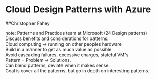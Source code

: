 # Cloud Design Patterns with Azure

##Christopher Fahey

note:
Patterns and Practices team at Microsoft (24 Design patterns)  
Discuss benefits and considerations for patterns.  
Cloud computing -> running on other peoples hardware  
Build in a manner to get as much value as possible  
Avoid cascading failures, excessive charges, stateful VM's  
Pattern = Problem -> Solutions.  
Can blend patterns, deviate when it makes sense.  
Goal is cover all the patterns, but go in depth on interesting patterns.  
